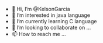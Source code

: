 - 👋 Hi, I’m @KelsonGarcia
- 👀 I’m interested in java language
- 🌱 I’m currently learning C language
- 💞️ I’m looking to collaborate on ...
- 📫 How to reach me ...

<!---
KelsonGarcia/KelsonGarcia is a ✨ special ✨ repository because its `README.md` (this file) appears on your GitHub profile.
You can click the Preview link to take a look at your changes.
--->

